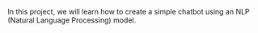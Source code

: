 In this project, we will learn how to create a simple chatbot using an NLP (Natural Language Processing) model.
